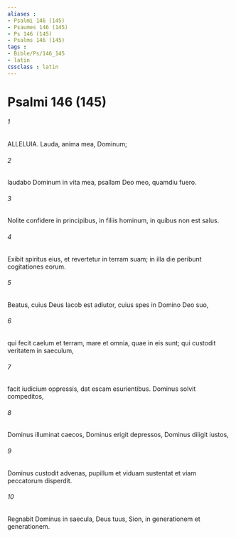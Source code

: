 ```yaml
---
aliases : 
- Psalmi 146 (145)
- Psaumes 146 (145)
- Ps 146 (145)
- Psalms 146 (145)
tags : 
- Bible/Ps/146_145
- latin
cssclass : latin
---
```


# Psalmi 146 (145)

###### 1
ALLELUIA. Lauda, anima mea, Dominum;
###### 2
laudabo Dominum in vita mea, psallam Deo meo, quamdiu fuero.
###### 3
Nolite confidere in principibus, in filiis hominum, in quibus non est salus.
###### 4
Exibit spiritus eius, et revertetur in terram suam; in illa die peribunt cogitationes eorum.
###### 5
Beatus, cuius Deus Iacob est adiutor, cuius spes in Domino Deo suo,
###### 6
qui fecit caelum et terram, mare et omnia, quae in eis sunt; qui custodit veritatem in saeculum,
###### 7
facit iudicium oppressis, dat escam esurientibus. Dominus solvit compeditos,
###### 8
Dominus illuminat caecos, Dominus erigit depressos, Dominus diligit iustos,
###### 9
Dominus custodit advenas, pupillum et viduam sustentat et viam peccatorum disperdit.
###### 10
Regnabit Dominus in saecula, Deus tuus, Sion, in generationem et generationem.
